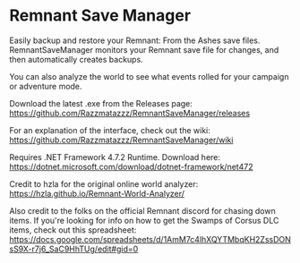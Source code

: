 # Remnant Save Manager
Easily backup and restore your Remnant: From the Ashes save files. RemnantSaveManager monitors your Remnant save file for changes, and then automatically creates backups.

You can also analyze the world to see what events rolled for your campaign or adventure mode.

Download the latest .exe from the Releases page:
https://github.com/Razzmatazzz/RemnantSaveManager/releases

For an explanation of the interface, check out the wiki:
https://github.com/Razzmatazzz/RemnantSaveManager/wiki

Requires .NET Framework 4.7.2 Runtime. Download here:
https://dotnet.microsoft.com/download/dotnet-framework/net472

Credit to hzla for the original online world analyzer:
https://hzla.github.io/Remnant-World-Analyzer/

Also credit to the folks on the official Remnant discord for chasing down items. If you're looking for info on how to get the Swamps of Corsus DLC items, check out this spreadsheet:
https://docs.google.com/spreadsheets/d/1AmM7c4lhXQYTMbqKH2ZssDONsS9X-r7j6_SaC9HhTUg/edit#gid=0
